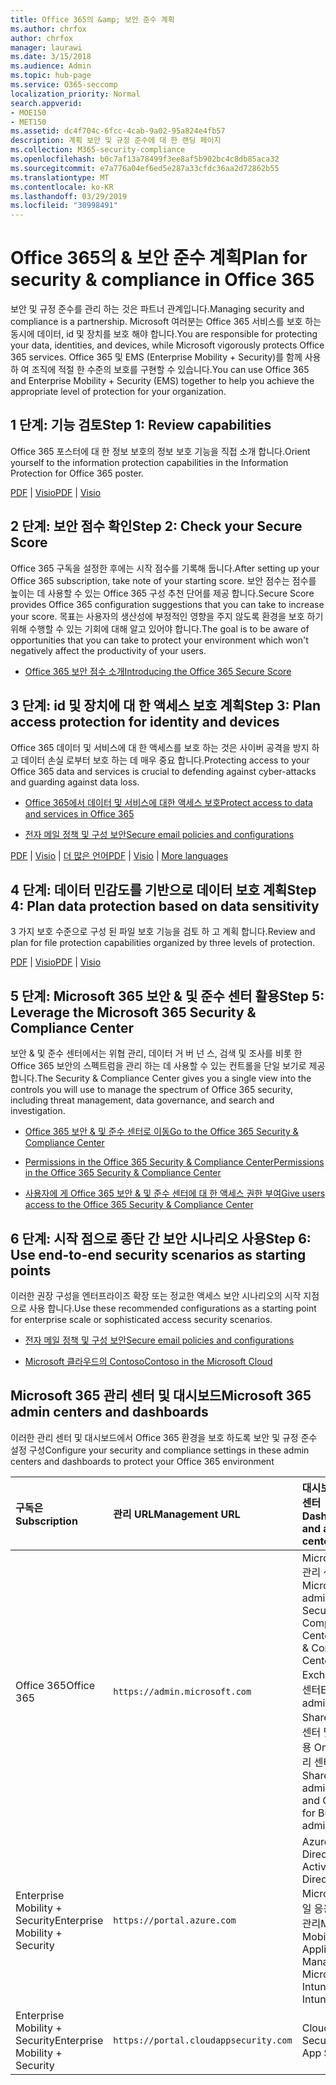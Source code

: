 ```yaml
---
title: Office 365의 &amp; 보안 준수 계획
ms.author: chrfox
author: chrfox
manager: laurawi
ms.date: 3/15/2018
ms.audience: Admin
ms.topic: hub-page
ms.service: O365-seccomp
localization_priority: Normal
search.appverid:
- MOE150
- MET150
ms.assetid: dc4f704c-6fcc-4cab-9a02-95a824e4fb57
description: 계획 보안 및 규정 준수에 대 한 랜딩 페이지
ms.collection: M365-security-compliance
ms.openlocfilehash: b0c7af13a78499f3ee8af5b902bc4c8db85aca32
ms.sourcegitcommit: e7a776a04ef6ed5e287a33cfdc36aa2d72862b55
ms.translationtype: MT
ms.contentlocale: ko-KR
ms.lasthandoff: 03/29/2019
ms.locfileid: "30998491"
---
```

# <a name="plan-for-security-amp-compliance-in-office-365"></a><span data-ttu-id="c44d1-103">Office 365의 &amp; 보안 준수 계획</span><span class="sxs-lookup"><span data-stu-id="c44d1-103">Plan for security &amp; compliance in Office 365</span></span>

<span data-ttu-id="c44d1-104">보안 및 규정 준수를 관리 하는 것은 파트너 관계입니다.</span><span class="sxs-lookup"><span data-stu-id="c44d1-104">Managing security and compliance is a partnership.</span></span> <span data-ttu-id="c44d1-105">Microsoft 여러분는 Office 365 서비스를 보호 하는 동시에 데이터, id 및 장치를 보호 해야 합니다.</span><span class="sxs-lookup"><span data-stu-id="c44d1-105">You are responsible for protecting your data, identities, and devices, while Microsoft vigorously protects Office 365 services.</span></span> <span data-ttu-id="c44d1-106">Office 365 및 EMS (Enterprise Mobility + Security)를 함께 사용 하 여 조직에 적절 한 수준의 보호를 구현할 수 있습니다.</span><span class="sxs-lookup"><span data-stu-id="c44d1-106">You can use Office 365 and Enterprise Mobility + Security (EMS) together to help you achieve the appropriate level of protection for your organization.</span></span>
  
## <a name="step-1-review-capabilities"></a><span data-ttu-id="c44d1-107">1 단계: 기능 검토</span><span class="sxs-lookup"><span data-stu-id="c44d1-107">Step 1: Review capabilities</span></span>

<span data-ttu-id="c44d1-108">Office 365 포스터에 대 한 정보 보호의 정보 보호 기능을 직접 소개 합니다.</span><span class="sxs-lookup"><span data-stu-id="c44d1-108">Orient yourself to the information protection capabilities in the Information Protection for Office 365 poster.</span></span> 
  
<span data-ttu-id="c44d1-109">[PDF](https://download.microsoft.com/download/2/3/D/23D91386-8349-4F7A-9470-FD5AED861F16/MSFT_cloud_architecture_informationprotection.pdf) | [Visio](https://download.microsoft.com/download/2/3/D/23D91386-8349-4F7A-9470-FD5AED861F16/MSFT_cloud_architecture_informationprotection.vsd)</span><span class="sxs-lookup"><span data-stu-id="c44d1-109">[PDF](https://download.microsoft.com/download/2/3/D/23D91386-8349-4F7A-9470-FD5AED861F16/MSFT_cloud_architecture_informationprotection.pdf) | [Visio](https://download.microsoft.com/download/2/3/D/23D91386-8349-4F7A-9470-FD5AED861F16/MSFT_cloud_architecture_informationprotection.vsd)</span></span>
  
## <a name="step-2-check-your-secure-score"></a><span data-ttu-id="c44d1-110">2 단계: 보안 점수 확인</span><span class="sxs-lookup"><span data-stu-id="c44d1-110">Step 2: Check your Secure Score</span></span>

<span data-ttu-id="c44d1-111">Office 365 구독을 설정한 후에는 시작 점수를 기록해 둡니다.</span><span class="sxs-lookup"><span data-stu-id="c44d1-111">After setting up your Office 365 subscription, take note of your starting score.</span></span> <span data-ttu-id="c44d1-112">보안 점수는 점수를 높이는 데 사용할 수 있는 Office 365 구성 추천 단어를 제공 합니다.</span><span class="sxs-lookup"><span data-stu-id="c44d1-112">Secure Score provides Office 365 configuration suggestions that you can take to increase your score.</span></span> <span data-ttu-id="c44d1-113">목표는 사용자의 생산성에 부정적인 영향을 주지 않도록 환경을 보호 하기 위해 수행할 수 있는 기회에 대해 알고 있어야 합니다.</span><span class="sxs-lookup"><span data-stu-id="c44d1-113">The goal is to be aware of opportunities that you can take to protect your environment which won't negatively affect the productivity of your users.</span></span>
  
- [<span data-ttu-id="c44d1-114">Office 365 보안 점수 소개</span><span class="sxs-lookup"><span data-stu-id="c44d1-114">Introducing the Office 365 Secure Score</span></span>](office-365-secure-score.md)
    
## <a name="step-3-plan-access-protection-for-identity-and-devices"></a><span data-ttu-id="c44d1-115">3 단계: id 및 장치에 대 한 액세스 보호 계획</span><span class="sxs-lookup"><span data-stu-id="c44d1-115">Step 3: Plan access protection for identity and devices</span></span>

<span data-ttu-id="c44d1-116">Office 365 데이터 및 서비스에 대 한 액세스를 보호 하는 것은 사이버 공격을 방지 하 고 데이터 손실 로부터 보호 하는 데 매우 중요 합니다.</span><span class="sxs-lookup"><span data-stu-id="c44d1-116">Protecting access to your Office 365 data and services is crucial to defending against cyber-attacks and guarding against data loss.</span></span>
  
- [<span data-ttu-id="c44d1-117">Office 365에서 데이터 및 서비스에 대한 액세스 보호</span><span class="sxs-lookup"><span data-stu-id="c44d1-117">Protect access to data and services in Office 365</span></span>](protect-access-to-data-and-services.md)
    
- [<span data-ttu-id="c44d1-118">전자 메일 정책 및 구성 보안</span><span class="sxs-lookup"><span data-stu-id="c44d1-118">Secure email policies and configurations</span></span>](https://docs.microsoft.com/microsoft-365/enterprise/secure-email-recommended-policies)
    
<span data-ttu-id="c44d1-119">[PDF](https://go.microsoft.com/fwlink/p/?linkid=841656) | [Visio](https://go.microsoft.com/fwlink/p/?linkid=841657) | [더 많은 언어](https://www.microsoft.com/download/details.aspx?id=55032)</span><span class="sxs-lookup"><span data-stu-id="c44d1-119">[PDF](https://go.microsoft.com/fwlink/p/?linkid=841656) | [Visio](https://go.microsoft.com/fwlink/p/?linkid=841657) | [More languages](https://www.microsoft.com/download/details.aspx?id=55032)</span></span>
  
## <a name="step-4-plan-data-protection-based-on-data-sensitivity"></a><span data-ttu-id="c44d1-120">4 단계: 데이터 민감도를 기반으로 데이터 보호 계획</span><span class="sxs-lookup"><span data-stu-id="c44d1-120">Step 4: Plan data protection based on data sensitivity</span></span>

<span data-ttu-id="c44d1-121">3 가지 보호 수준으로 구성 된 파일 보호 기능을 검토 하 고 계획 합니다.</span><span class="sxs-lookup"><span data-stu-id="c44d1-121">Review and plan for file protection capabilities organized by three levels of protection.</span></span>
  
<span data-ttu-id="c44d1-122">[PDF](http://download.microsoft.com/download/7/8/9/789645A5-BD10-4541-BC33-F8D1EFF5E911/MSFT_cloud_architecture_O365%20file%20protection.pdf) | [Visio](http://download.microsoft.com/download/7/8/9/789645A5-BD10-4541-BC33-F8D1EFF5E911/MSFT_cloud_architecture_O365%20file%20protection.vsdx)</span><span class="sxs-lookup"><span data-stu-id="c44d1-122">[PDF](http://download.microsoft.com/download/7/8/9/789645A5-BD10-4541-BC33-F8D1EFF5E911/MSFT_cloud_architecture_O365%20file%20protection.pdf) | [Visio](http://download.microsoft.com/download/7/8/9/789645A5-BD10-4541-BC33-F8D1EFF5E911/MSFT_cloud_architecture_O365%20file%20protection.vsdx)</span></span>
  
## <a name="step-5-leverage-the-microsoft-365-security-amp-compliance-center"></a><span data-ttu-id="c44d1-123">5 단계: Microsoft 365 보안 &amp; 및 준수 센터 활용</span><span class="sxs-lookup"><span data-stu-id="c44d1-123">Step 5: Leverage the Microsoft 365 Security &amp; Compliance Center</span></span>

<span data-ttu-id="c44d1-124">보안 &amp; 및 준수 센터에서는 위협 관리, 데이터 거 버 넌 스, 검색 및 조사를 비롯 한 Office 365 보안의 스펙트럼을 관리 하는 데 사용할 수 있는 컨트롤을 단일 보기로 제공 합니다.</span><span class="sxs-lookup"><span data-stu-id="c44d1-124">The Security &amp; Compliance Center gives you a single view into the controls you will use to manage the spectrum of Office 365 security, including threat management, data governance, and search and investigation.</span></span> 
  
- [<span data-ttu-id="c44d1-125">Office 365 보안 &amp; 및 준수 센터로 이동</span><span class="sxs-lookup"><span data-stu-id="c44d1-125">Go to the Office 365 Security &amp; Compliance Center</span></span>](go-to-the-securitycompliance-center.md)
    
- [<span data-ttu-id="c44d1-126">Permissions in the Office 365 Security &amp; Compliance Center</span><span class="sxs-lookup"><span data-stu-id="c44d1-126">Permissions in the Office 365 Security &amp; Compliance Center</span></span>](permissions-in-the-security-and-compliance-center.md)
    
- [<span data-ttu-id="c44d1-127">사용자에 게 Office 365 보안 &amp; 및 준수 센터에 대 한 액세스 권한 부여</span><span class="sxs-lookup"><span data-stu-id="c44d1-127">Give users access to the Office 365 Security &amp; Compliance Center</span></span>](grant-access-to-the-security-and-compliance-center.md)
    
## <a name="step-6-use-end-to-end-security-scenarios-as-starting-points"></a><span data-ttu-id="c44d1-128">6 단계: 시작 점으로 종단 간 보안 시나리오 사용</span><span class="sxs-lookup"><span data-stu-id="c44d1-128">Step 6: Use end-to-end security scenarios as starting points</span></span>

<span data-ttu-id="c44d1-129">이러한 권장 구성을 엔터프라이즈 확장 또는 정교한 액세스 보안 시나리오의 시작 지점으로 사용 합니다.</span><span class="sxs-lookup"><span data-stu-id="c44d1-129">Use these recommended configurations as a starting point for enterprise scale or sophisticated access security scenarios.</span></span>
  
- [<span data-ttu-id="c44d1-130">전자 메일 정책 및 구성 보안</span><span class="sxs-lookup"><span data-stu-id="c44d1-130">Secure email policies and configurations</span></span>](https://docs.microsoft.com/microsoft-365/enterprise/secure-email-recommended-policies)
    
- [<span data-ttu-id="c44d1-131">Microsoft 클라우드의 Contoso</span><span class="sxs-lookup"><span data-stu-id="c44d1-131">Contoso in the Microsoft Cloud</span></span>](http://aka.ms/cloudarchcontoso)
    
## <a name="microsoft-365-admin-centers-and-dashboards"></a><span data-ttu-id="c44d1-132">Microsoft 365 관리 센터 및 대시보드</span><span class="sxs-lookup"><span data-stu-id="c44d1-132">Microsoft 365 admin centers and dashboards</span></span>

<span data-ttu-id="c44d1-133">이러한 관리 센터 및 대시보드에서 Office 365 환경을 보호 하도록 보안 및 규정 준수 설정 구성</span><span class="sxs-lookup"><span data-stu-id="c44d1-133">Configure your security and compliance settings in these admin centers and dashboards to protect your Office 365 environment</span></span>
  
|<span data-ttu-id="c44d1-134">**구독은**</span><span class="sxs-lookup"><span data-stu-id="c44d1-134">**Subscription**</span></span>|<span data-ttu-id="c44d1-135">**관리 URL**</span><span class="sxs-lookup"><span data-stu-id="c44d1-135">**Management URL**</span></span>|<span data-ttu-id="c44d1-136">**대시보드 및 관리 센터**</span><span class="sxs-lookup"><span data-stu-id="c44d1-136">**Dashboards and admin centers**</span></span>|
|:-----|:-----|:-----|
|<span data-ttu-id="c44d1-137">Office 365</span><span class="sxs-lookup"><span data-stu-id="c44d1-137">Office 365</span></span>  <br/> |`https://admin.microsoft.com`  <br/> | <span data-ttu-id="c44d1-138">Microsoft 365 관리 센터</span><span class="sxs-lookup"><span data-stu-id="c44d1-138">Microsoft 365 admin center</span></span>  <br/>  <span data-ttu-id="c44d1-139">Security &amp; Compliance Center</span><span class="sxs-lookup"><span data-stu-id="c44d1-139">Security &amp; Compliance Center</span></span>  <br/>  <span data-ttu-id="c44d1-140">Exchange 관리 센터</span><span class="sxs-lookup"><span data-stu-id="c44d1-140">Exchange admin center</span></span>  <br/>  <span data-ttu-id="c44d1-141">SharePoint 관리 센터 및 비즈니스용 OneDrive 관리 센터</span><span class="sxs-lookup"><span data-stu-id="c44d1-141">SharePoint admin center and OneDrive for Business admin center</span></span>  <br/> |
|<span data-ttu-id="c44d1-142">Enterprise Mobility + Security</span><span class="sxs-lookup"><span data-stu-id="c44d1-142">Enterprise Mobility + Security</span></span>  <br/> |`https://portal.azure.com`  <br/> | <span data-ttu-id="c44d1-143">Azure Active Directory</span><span class="sxs-lookup"><span data-stu-id="c44d1-143">Azure Active Directory</span></span>  <br/>  <span data-ttu-id="c44d1-144">Microsoft 모바일 응용 프로그램 관리</span><span class="sxs-lookup"><span data-stu-id="c44d1-144">Microsoft Mobile Application Management</span></span>  <br/>  <span data-ttu-id="c44d1-145">Microsoft Intune</span><span class="sxs-lookup"><span data-stu-id="c44d1-145">Microsoft Intune</span></span>  <br/> |
|<span data-ttu-id="c44d1-146">Enterprise Mobility + Security</span><span class="sxs-lookup"><span data-stu-id="c44d1-146">Enterprise Mobility + Security</span></span>  <br/> |`https://portal.cloudappsecurity.com`  <br/> | <span data-ttu-id="c44d1-147">Cloud App Security</span><span class="sxs-lookup"><span data-stu-id="c44d1-147">Cloud App Security</span></span>  <br/> |
   


